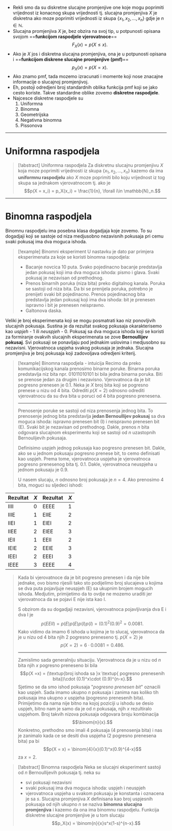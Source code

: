 - Rekli smo da su diskretne slucajne promjenjive one koje mogu poprimiti vrijednost iz konacnog skupa vrijednosti tj. slucajna promjenjiva $X$ je diskretna ako moze poprimiti vrijednosti iz skupa $\{x_1, x_2, ..., x_n\}$ gdje je $n\in \mathbb{N}$.
- Slucajna promjenjiva $X$ je, bez obzira na svoj tip, u potpunosti opisana svojom ==**funkcijom raspodjele vjerovatnoce**==
$$F_X(x) = p(X\leqslant x).$$
- Ako je $X$ jos i diskretna slucajna promjenjiva, ona je u potpunosti opisana i ==**funkcijom diskrene slucajne promjenjive (pmf)**== 
$$p_X(x) = p(X = x).$$
- Ako znamo pmf, tada mozemo izracunati i momente koji nose znacajne informacije o slucajnoj promjenjivoj.
- Eh, postoji odredjeni broj standardnih oblika funkcija pmf koji se jako cesto koriste. Takve standardne oblike zovemo **diskretne raspodjele**.
- Najcesce diskretne raspodjele su
	1. Uniformna
	2. Binomna
	3. Geometrijska
	4. Negativna binomna
	5. Pissonova

---
# Uniformna raspodjela

>[!abstract] Uniformna raspodjela
>Za diskretnu slucajnu promjenjivu $X$ koja moze poprimiti vrijednosti iz skupa $\{x_1, x_2, ..., x_n\}$ kazemo da ima **uniformnu raspodjelu** ako $X$ moze poprimiti bilo koju vrijednost iz tog skupa sa jednakom vjerovatnocom tj. ako je
>$$p(X = x_i) = p_X(x_i) = \frac{1}{n}, \forall i\in \mathbb{N}_n.$$

---
# Binomna raspodjela

Binomnu raspodjelu ima posebna klasa dogadjaja koje zovemo. To su dogadjaji koji se sastoje od niza medjusobno nezavisnih pokusaja pri cemu svaki pokusaj ima dva moguca ishoda.

>[!example] Binomni eksperiment
>U nastavku je dato par primjera eksperimenata za koje se koristi binomna raspodjela:
>- Bacanje novcica 10 puta. Svako pojedinacno bacanje predstavlja jedan pokusaj koji ima dva moguca ishoda: pismo i glava. Svaki pokusaj je nezavisan od prethodnog.
>- Prenos binarnih poruka (niza bita) preko digitalnog kanala. Poruka se sastoji od niza bita. Da bi se prenijela poruka, potrebno je prenijeti svaki bit pojedinacno. Prenos pojedinacnog bita predstavlja jedan pokusaj koji ima dva ishoda: bit je prenesen ispravno i bit je prenesen neispravno.
>- Galtonova daska.

Veliki je broj eksperimenata koji se mogu posmatrati kao niz ponovljivih slucajnih pokusaja. Sustina je da rezultat svakog pokusaja okarakterisemo kao *uspjeh* - 1 ili *neuspjeh* - 0. Pokusaj sa dva moguca ishoda koji se koristi za formiranje ovakvih slucajnih eksperimenata se zove **Bernoullijev pokusaj**. Svi pokusaji se ponavljaju pod jednakim uslovima i medjusobno su nezavisni. Vjerovatnoca uspjeha svakog pokusaja je jednaka. Slucajna promjenjiva je broj pokusaja koji zadovoljava odredjeni kriterij.

>[!example] Binomna raspodjela - intuicija
>Recimo da preko komunikacijskog kanala prenosimo binarne poruke. Binarna poruka predstavlja niz bita npr. $01011010101$ bi bila jedna binarna poruka. Biti se prenose jedan za drugim i nezavisno. Vjerovatnoca da je bit pogresno prenesen je 0.1. Neka je $X$ broj bita koji se pogresno prenese u nizu od 4 bita. Odrediti $p(X = 2)$ odnosno odrediti vjerovatnocu da su dva bita u poruci od 4 bita pogresno prenesena.
>
>---
>Prenosenje poruke se sastoji od niza prenosenja jednog bita. To prenosenje jednog bita predstavlja **jedan Bernoullijev pokusaj** sa dva moguca ishoda: ispravno prenesen bit (I) i neispravno prenesen bit (E). Svaki bit je nezavisan od prethodnog. Dakle, prenos $n$ bita odgovara slucajnom eksperimentu koji se sastoji od $n$ uzastopnih Bernoulijevih pokusaja.
>
>Definisimo uspjeh jednog pokusaja kao pogresno prenesen bit. Dakle, ako se u jednom pokusaju pogresno prenese bit, to cemo definisati kao uspjeh. Prema tome, vjerovatnoca uspjeha je vjerovatnoca pogresno prenesenog bita tj. 0.1. Dakle, vjerovatnoca neuspjeha u jednom pokusaju je 0.9.
>
>U nasem slucaju, $n$ odnosno broj pokusaja je $n = 4$. Ako prenosimo 4 bita, moguci su sljedeci ishodi:
>
| Rezultat | $X$ | Rezultat | $X$ |
| -------- | -------------- | -------- | -------------- |
| IIII     | 0              | EEEE     | 1              |
| IIIE     | 1              | EIIE     | 2              |
| IIEI     | 1              | EIEI     | 2              |
| IIEE     | 2              | EIEE     | 3              |
| IEII     | 1              | EEII     | 2              |
| IEIE     | 2              | EEIE     | 3              |
| IEEI     | 2              | EEEI     | 3              |
| IEEE     | 3              | EEEE     | 4              |
>Kada bi vjerovatnoce da je bit pogresno prenesen i da nije bile jednake, ovo bismo rijesili tako sto podijelimo broj slucajeva u kojima se dva puta pojavljuje neuspjeh (E) sa ukupnim brojem mogucih ishoda. Medjutim, primijetimo da to ovdje ne mozemo uraditi jer vjerovatnoca da se pojavi E nije ista kao I.
>
>S obzirom da su dogadjaji nezavisni, vjerovatnoca pojavljivanja dva E i dva I je
>$$p(EEII) = p(E)p(E)p(I)p(I) = (0.1)^2(0.9)^2 = 0.0081.$$
>Kako vidimo da imamo 6 ishoda u kojima je to slucaj, vjerovatnoca da je u nizu od 4 bita njih 2 pogresno preneseno tj. $p(X = 2)$ je
>$$p(X=2) = 6\cdot 0.0081 = 0.486.$$
>
>---
>
>Zamislimo sada generalniju situaciju. Vjerovatnoca da je u nizu od $n$ bita njih $x$ pogresno preneseno bi bila
>$$p(X =x) = (\textup{broj ishoda sa }x \textup{ pogresno prenesenih bita})\cdot (0.1)^x\cdot (0.9)^{n-x}.$$
>Sjetimo se da smo ishod pokusaja "*pogresno prenesen bit*" oznacili kao uspjeh. Sada imamo ukupno $n$ pokusaja i zanima nas koliko tih pokusaja ima ukupno $x$ uspjeha (pogresno prenesenih bita). Primijetimo da nama nije bitno na kojoj poziciji u ishodu se desio uspjeh, bitno nam je samo da je od $n$ pokusaja, njih $x$ rezultiralo uspjehom. Broj takvih nizova pokusaja odgovara broju kombinacija
>$$\binom{n}{x}.$$
>Konkretno, prethodno smo imali 4 pokusaja (4 prenosenja bita) i nas je zanimalo kada ce se desiti dva uspjeha (2 pogresno prenesena bita) pa bi
>$$p(X = x) = \binom{4}{x}(0.1)^x(0.9)^{4-x}$$
>za $x = 2$. 

>[!abstract] Binomna raspodjela
>Neka se slucajni eksperiment sastoji od $n$ Bernoullijevih pokusaja tj. neka su
>- svi pokusaji nezavisni
>- svaki pokusaj ima dva moguca ishoda: uspjeh i neuspjeh
>- vjerovatnoca uspjeha u svakom pokusaju je konstanta i oznacena je sa $s$.
>Slucajna promjenjiva $X$ definisana kao broj uspjesnih pokusaja od njih ukupno $n$ se naziva **binomna slucajna promjenjiva** i kazemo da ona ima binomnu raspodjelu. Funkcija diskretne slucajne promjenjive je u tom slucaju 
>$$p_X(x) = \binom{n}{x}s^x(1-s)^{n-x}.$$







